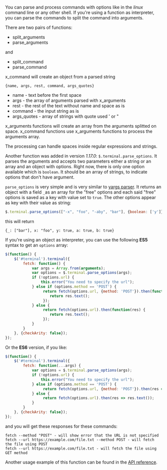 You can parse and process commands with options like in the *linux* command line or any other shell.
If you're using a function as interpreter, you can parse the commands to split the command into arguments.

There are two pairs of functions:

* split_arguments
* parse_arguments

and

* split_command
* parse_command

x_command will create an object from a parsed string

```
{name, args, rest, command, args_quotes}
```

* name - text before the first space
* args - the array of arguments parsed with x_arguments
* rest - the rest of the text without name and space as is
* command - the input string as is
* args_quotes - array of strings with quote used ' or "

x_arguments functions will create an array from the arguments splitted on space. x_command functions use x_arguments functions to process the arguments array.

The processing can handle spaces inside regular expressions and strings.

Another function was added in version *1.17.0*: `$.terminal.parse_options`. It parses the arguments and accepts two parameters either a string or an array and an object with options. Right now, there is only one option available which is `boolean`. It should be an array of strings, to indicate options that don't have argument.

`parse_options` is very simple and is very similar to [yargs parser](https://www.npmjs.com/package/yargs-parse). It returns an object with a field `_`as an array for the "free" options and each said "free" options is saved as a key with value set to `true`. The other options appear as key with their value as string:

```javascript
$.terminal.parse_options(["-x", "foo", "-aby", "bar"], {boolean: ['y']});
```

this will return

```
{_: ["bar"], x: "foo", y: true, a: true, b: true}
```

If you're using an object as interpreter, you can use the following **ES5** syntax to get an `options` array:
```javascript
$(function() {
    $('#terminal').terminal({
        fetch: function() {
            var args = Array.from(arguments);
            var options = $.terminal.parse_options(args);
            if (!options.url) {
                this.error("You need to specify the url");
            } else if (options.method == 'POST') {
                 return fetch(options.url, {method: 'POST'}).then(function(res) {
                    return res.text();
                 });
            } else {
                 return fetch(options.url).then(function(res) {
                    return res.text();
                 });
            }
        }
    }, {checkArity: false});
});
```

Or the **ES6** version, if you like:

```javascript
$(function() {
    $('#terminal').terminal({
        fetch: function(...args) {
            var options = $.terminal.parse_options(args);
            if (!options.url) {
                this.error("You need to specify the url");
            } else if (options.method == 'POST') {
                 return fetch(options.url, {method: 'POST'}).then(res => res.text());
            } else {
                 return fetch(options.url).then(res => res.text());
            }
        }
    }, {checkArity: false});
});
```

and you will get these responses for  these commands:

```
fetch --method "POST" - will show error that the URL is not specified
fetch --url https://example.com/file.txt --method POST - will fetch the file using POST
fetch --url https://example.com/file.txt - will fetch the file using GET method
```

Another usage example of this function can be found in the [API reference](https://terminal.jcubic.pl/api_reference.php#parse_options).